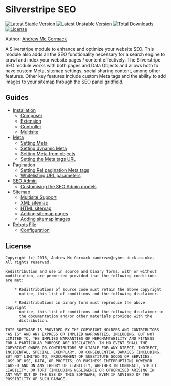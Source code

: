 # Silverstripe SEO

[![Latest Stable Version](https://poser.pugx.org/cyber-duck/silverstripe-seo/v/stable)](https://packagist.org/packages/cyber-duck/silverstripe-seo)
[![Latest Unstable Version](https://poser.pugx.org/cyber-duck/silverstripe-block-page/v/unstable)](https://packagist.org/packages/cyber-duck/silverstripe-block-page)
[![Total Downloads](https://poser.pugx.org/cyber-duck/silverstripe-seo/downloads)](https://packagist.org/packages/cyber-duck/silverstripe-seo)
[![License](https://poser.pugx.org/cyber-duck/silverstripe-seo/license)](https://packagist.org/packages/cyber-duck/silverstripe-seo)

Author: [Andrew Mc Cormack](https://github.com/Andrew-Mc-Cormack)

A Silverstripe module to enhance and optimize your website SEO. This module also adds all the SEO functionality necessary for a search engine to crawl and index your website pages / content effectively. The Silverstripe SEO module works with both pages and Data Objects and allows both to have custom Meta, sitemap settings, social sharing content, among other features. Other key features include custom Meta tags and the ability to add images to your sitemap through the SEO panel gridfield.

## Guides
  
  - [Installation](/docs/installation)
    - [Composer](/docs/installation#composer)
    - [Extension](/docs/installation#extension)
    - [Controller](/docs/installation#controller)
    - [Multisite](/docs/sitemap#xml-sitemap)
  - [Meta](/docs/meta)
    - [Setting Meta](/docs/meta#setting-meta)
    - [Setting dynamic Meta](/docs/meta#setting-dynamic-meta)
    - [Setting Meta from objects](/docs/meta#setting-meta-from-objects)
    - [Setting the Meta tags URL](/docs/meta#setting-the-meta-tags-url)
  - [Pagination](/docs/pagination)
    - [Setting Rel pagination Meta tags](/docs/pagination#setting-rel-pagination-meta-tags)
    - [Whitelisting URL parameters](/docs/pagination#whitelisting-url-parameters)
  - [SEO Admin](/docs/seo-admin)
    - [Customising the SEO Admin models](/docs/seo-admin#customising-the-seo-admin-models)
  - [Sitemap](/docs/sitemap)
    - [Multisite Support](/docs/sitemap#multisite-support)
    - [XML sitemap](/docs/sitemap#xml-sitemap)
    - [HTML sitemap](/docs/sitemap#html-sitemap)
    - [Adding sitemap pages](/docs/sitemap#adding-sitemap-pages)
    - [Adding sitemap images](/docs/sitemap#adding-sitemap-images)
  - [Robots File](/docs/robots)
    - [Configuration](/docs/robots#configuration)

## License

```
Copyright (c) 2016, Andrew Mc Cormack <andrewm@cyber-duck.co.uk>.
All rights reserved.

Redistribution and use in source and binary forms, with or without
modification, are permitted provided that the following conditions
are met:

    * Redistributions of source code must retain the above copyright
      notice, this list of conditions and the following disclaimer.

    * Redistributions in binary form must reproduce the above copyright
      notice, this list of conditions and the following disclaimer in
      the documentation and/or other materials provided with the
      distribution.

THIS SOFTWARE IS PROVIDED BY THE COPYRIGHT HOLDERS AND CONTRIBUTORS
"AS IS" AND ANY EXPRESS OR IMPLIED WARRANTIES, INCLUDING, BUT NOT
LIMITED TO, THE IMPLIED WARRANTIES OF MERCHANTABILITY AND FITNESS
FOR A PARTICULAR PURPOSE ARE DISCLAIMED. IN NO EVENT SHALL THE
COPYRIGHT OWNER OR CONTRIBUTORS BE LIABLE FOR ANY DIRECT, INDIRECT,
INCIDENTAL, SPECIAL, EXEMPLARY, OR CONSEQUENTIAL DAMAGES (INCLUDING,
BUT NOT LIMITED TO, PROCUREMENT OF SUBSTITUTE GOODS OR SERVICES;
LOSS OF USE, DATA, OR PROFITS; OR BUSINESS INTERRUPTION) HOWEVER
CAUSED AND ON ANY THEORY OF LIABILITY, WHETHER IN CONTRACT, STRICT
LIABILITY, OR TORT (INCLUDING NEGLIGENCE OR OTHERWISE) ARISING IN
ANY WAY OUT OF THE USE OF THIS SOFTWARE, EVEN IF ADVISED OF THE
POSSIBILITY OF SUCH DAMAGE.
```
